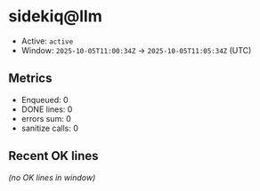 # sidekiq@llm

- Active: `active`
- Window: `2025-10-05T11:00:34Z` → `2025-10-05T11:05:34Z` (UTC)

## Metrics
- Enqueued: 0
- DONE lines: 0
- errors sum: 0
- sanitize calls: 0

## Recent OK lines
_(no OK lines in window)_

